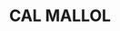 ---
layout: test
title:  "CAL MALLOL"
coordinates:
  - [1.460115904490753, 42.357214083509028]
  - [1.460217952002072, 42.357243270002513]
  - [1.460222559616366, 42.35723888138287]
  - [1.460266446449916, 42.357253935044014]
  - [1.460275332811754, 42.357227907651946]
  - [1.460348245717847, 42.357252252178739]
  - [1.460329462229314, 42.357284266096421]
  - [1.46044574314692, 42.357314199876598]
  - [1.460445661678056, 42.357317536665889]
  - [1.46048709241254, 42.357310304699475]
  - [1.460490963761407, 42.357305349866962]
  - [1.460510323560119, 42.357311173008746]
  - [1.46054637711719, 42.357247681099878]
  - [1.46042561087653, 42.357217130866957]
  - [1.46043193538341, 42.357203864275114]
  - [1.460385676850388, 42.357193785648192]
  - [1.460382609643511, 42.357196526022001]
  - [1.460313201501572, 42.357182242242416]
  - [1.460310066395789, 42.357187763271909]
  - [1.460290652336337, 42.357184164623192]
  - [1.460145891856867, 42.357153291806149]
  - [1.460115904490753, 42.357214083509028]
---